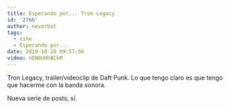 ```yaml
---
title: Esperando por... Tron Legacy
id: '2766'
author: neverbot
tags:
  - cine
  - Esperando por...
date: 2010-10-28 09:57:56
video: nDN0UHhBCkM
---
```


Tron Legacy, trailer/videoclip de Daft Punk. Lo que tengo claro es que tengo que hacerme con la banda sonora.

Nueva serie de posts, sí.
